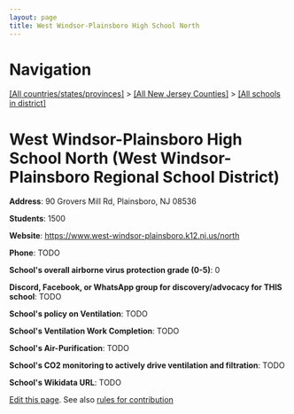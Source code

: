 ```yaml
---
layout: page
title: West Windsor-Plainsboro High School North
---
```

# Navigation

[[All countries/states/provinces]](../../../..) > [[All New Jersey Counties]](../../..) > [[All schools in district]](..)

# West Windsor-Plainsboro High School North (West Windsor-Plainsboro Regional School District)

**Address**: 90 Grovers Mill Rd, Plainsboro, NJ 08536

**Students**: 1500

**Website**: <https://www.west-windsor-plainsboro.k12.nj.us/north>

**Phone**: TODO

**School's overall airborne virus protection grade (0-5)**: 0

**Discord, Facebook, or WhatsApp group for discovery/advocacy for THIS school**: TODO

**School's policy on Ventilation**: TODO

**School's Ventilation Work Completion**: TODO

**School's Air-Purification**: TODO

**School's CO2 monitoring to actively drive ventilation and filtration**: TODO

**School's Wikidata URL**: TODO


[Edit this page](https://github.com/ventilate-schools/NJ/edit/main/./Mercer/West_Windsor-Plainsboro_Regional_School_District/West_Windsor-Plainsboro_High_School_North.md). See also [rules for contribution](../../../contribution-rules/)